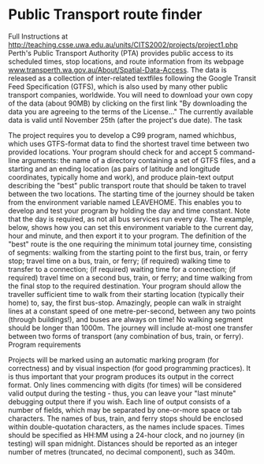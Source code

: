 # Public Transport route finder
Full Instructions at http://teaching.csse.uwa.edu.au/units/CITS2002/projects/project1.php
Perth's Public Transport Authority (PTA) provides public access to its scheduled times, stop locations, and route information from its webpage www.transperth.wa.gov.au/About/Spatial-Data-Access. The data is released as a collection of inter-related textfiles following the Google Transit Feed Specification (GTFS), which is also used by many other public transport companies, worldwide.
You will need to download your own copy of the data (about 90MB) by clicking on the first link "By downloading the data you are agreeing to the terms of the License..." 
The currently available data is valid until November 25th (after the project's due date).
The task

The project requires you to develop a C99 program, named whichbus, which uses GTFS-format data to find the shortest travel time between two provided locations. Your program should check for and accept 5 command-line arguments:
the name of a directory containing a set of GTFS files, and
a starting and an ending location (as pairs of latitude and longitude coordinates, typically home and work),
and produce plain-text output describing the "best" public transport route that should be taken to travel between the two locations. The starting time of the journey should be taken from the environment variable named LEAVEHOME. This enables you to develop and test your program by holding the day and time constant. Note that the day is required, as not all bus services run every day. The example, below, shows how you can set this environment variable to the current day, hour and minute, and then export it to your program.
The definition of the "best" route is the one requiring the minimum total journey time, consisting of segments:
walking from the starting point to the first bus, train, or ferry stop;
travel time on a bus, train, or ferry;
(if required) walking time to transfer to a connection;
(if required) waiting time for a connection;
(if required) travel time on a second bus, train, or ferry; and
time walking from the final stop to the required destination.
Your program should allow the traveller sufficient time to walk from their starting location (typically their home) to, say, the first bus-stop. Amazingly, people can walk in straight lines at a constant speed of one metre-per-second, between any two points (through buildings!), and buses are always on time! No walking segment should be longer than 1000m.
The journey will include at-most one transfer between two forms of transport (any combination of bus, train, or ferry).
Program requirements

Projects will be marked using an automatic marking program (for correctness) and by visual inspection (for good programming practices). It is thus important that your program produces its output in the correct format. Only lines commencing with digits (for times) will be considered valid output during the testing - thus, you can leave your "last minute" debugging output there if you wish.
Each line of output consists of a number of fields, which may be separated by one-or-more space or tab characters. The names of bus, train, and ferry stops should be enclosed within double-quotation characters, as the names include spaces. Times should be specified as HH:MM using a 24-hour clock, and no journey (in testing) will span midnight. Distances should be reported as an integer number of metres (truncated, no decimal component), such as 340m.
